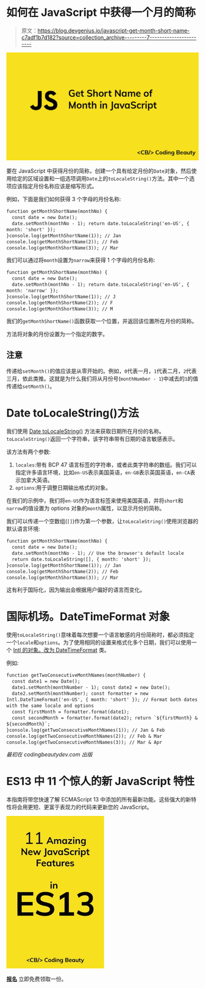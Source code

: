 # 如何在 JavaScript 中获得一个月的简称

> 原文：<https://blog.devgenius.io/javascript-get-month-short-name-c7adf1b7d182?source=collection_archive---------7----------------------->

![](img/0ad7c4cb1e03982fe953c343a5462bab.png)

要在 JavaScript 中获得月份的简称，创建一个具有给定月份的`Date`对象，然后使用给定的区域设置和一组选项调用`Date`上的`toLocaleString()`方法。其中一个选项应该指定月份名称应该是缩写形式。

例如，下面是我们如何获得 3 个字母的月份名称:

```
function getMonthShortName(monthNo) {
  const date = new Date();
  date.setMonth(monthNo - 1); return date.toLocaleString('en-US', { month: 'short' });
}console.log(getMonthShortName(1)); // Jan
console.log(getMonthShortName(2)); // Feb
console.log(getMonthShortName(3)); // Mar
```

我们可以通过将`month`设置为`narrow`来获得 1 个字母的月份名称:

```
function getMonthShortName(monthNo) {
  const date = new Date();
  date.setMonth(monthNo - 1); return date.toLocaleString('en-US', { month: 'narrow' });
}console.log(getMonthShortName(1)); // J
console.log(getMonthShortName(2)); // F
console.log(getMonthShortName(3)); // M
```

我们的`getMonthShortName()`函数获取一个位置，并返回该位置所在月份的简称。

方法将对象的月份设置为一个指定的数字。

## 注意

传递给`setMonth()`的值应该是从零开始的。例如，`0`代表一月，`1`代表二月，`2`代表三月，依此类推。这就是为什么我们将从月份号(`monthNumber - 1`)中减去的`1`的值传递给`setMonth()`。

# Date toLocaleString()方法

我们使用 [Date toLocaleString()](https://developer.mozilla.org/en-US/docs/Web/JavaScript/Reference/Global_Objects/Date/toLocaleString) 方法来获取日期所在月份的名称。`toLocaleString()`返回一个字符串，该字符串带有日期的语言敏感表示。

该方法有两个参数:

1.  `locales`:带有 BCP 47 语言标签的字符串，或者此类字符串的数组。我们可以指定许多语言环境，比如`en-US`表示美国英语，`en-GB`表示英国英语，`en-CA`表示加拿大英语。
2.  `options`:用于调整日期输出格式的对象。

在我们的示例中，我们将`en-US`作为语言标签来使用美国英语，并将`short`和`narrow`的值设置为 options 对象的`month`属性，以显示月份的简称。

我们可以传递一个空数组(`[]`)作为第一个参数，让`toLocaleString()`使用浏览器的默认语言环境:

```
function getMonthShortName(monthNo) {
  const date = new Date();
  date.setMonth(monthNo - 1); // Use the browser's default locale
  return date.toLocaleString([], { month: 'short' });
}console.log(getMonthShortName(1)); // Jan
console.log(getMonthShortName(2)); // Feb
console.log(getMonthShortName(3)); // Mar
```

这有利于国际化，因为输出会根据用户偏好的语言而变化。

# 国际机场。DateTimeFormat 对象

使用`toLocaleString()`意味着每次想要一个语言敏感的月份简称时，都必须指定一个`locale`和`options`。为了使用相同的设置来格式化多个日期，我们可以使用一个 [Intl 的对象。改为 DateTimeFormat](https://developer.mozilla.org/en-US/docs/Web/JavaScript/Reference/Global_Objects/Intl/DateTimeFormat) 类。

例如:

```
function getTwoConsecutiveMonthNames(monthNumber) {
  const date1 = new Date();
  date1.setMonth(monthNumber - 1); const date2 = new Date();
  date2.setMonth(monthNumber); const formatter = new Intl.DateTimeFormat('en-US', { month: 'short' }); // Format both dates with the same locale and options
  const firstMonth = formatter.format(date1);
  const secondMonth = formatter.format(date2); return `${firstMonth} & ${secondMonth}`;
}console.log(getTwoConsecutiveMonthNames(1)); // Jan & Feb
console.log(getTwoConsecutiveMonthNames(2)); // Feb & Mar
console.log(getTwoConsecutiveMonthNames(3)); // Mar & Apr
```

*最初在 codingbeautydev.com 出版*

# ES13 中 11 个惊人的新 JavaScript 特性

本指南将带您快速了解 ECMAScript 13 中添加的所有最新功能。这些强大的新特性将会用更短、更富于表现力的代码来更新您的 JavaScript。

![](img/75a56482761ab63cfc081ad691d70d61.png)

[**报名**](https://cbdev.link/900477) 立即免费领取一份。